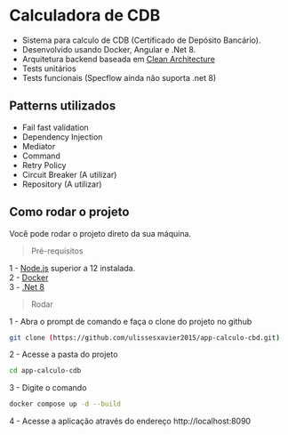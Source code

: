 # Calculadora de CDB

- Sistema para calculo de CDB (Certificado de Depósito Bancário). <br />
- Desenvolvido usando Docker, Angular e .Net 8. <br />
- Arquitetura backend baseada em [Clean Architecture](https://www.amazon.com/Clean-Architecture-Craftsmans-Software-Structure/dp/0134494164) <br />
- Tests unitários <br />
- Tests funcionais (Specflow ainda não suporta .net 8)

## Patterns utilizados

- Fail fast validation <br />
- Dependency Injection <br />
- Mediator <br />
- Command <br />
- Retry Policy <br />
- Circuit Breaker (A utilizar) <br />
- Repository (A utilizar)

## Como rodar o projeto

Você pode rodar o projeto direto da sua máquina.

> Pré-requisitos

1 - [Node.js](https://nodejs.org/en/download/package-manager/) superior a 12 instalada. <br />
2 - [Docker](https://www.docker.com/products/docker-desktop/) <br/>
3 - [.Net 8](https://dotnet.microsoft.com/pt-br/download/dotnet/8.0)

> Rodar

1 - Abra o prompt de comando e faça o clone do projeto no github <br />
```sh
git clone (https://github.com/ulissesxavier2015/app-calculo-cbd.git)
```

2 - Acesse a pasta do projeto <br />
```sh
cd app-calculo-cdb
```

3 - Digite o comando <br />
```sh
docker compose up -d --build 
```

4 - Acesse a aplicação através do endereço http://localhost:8090 
